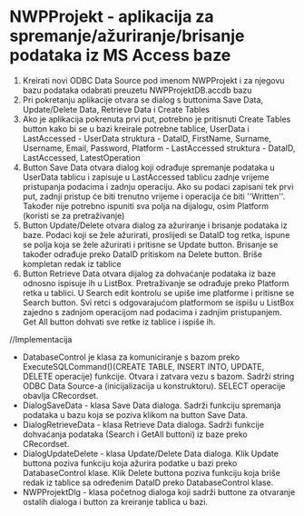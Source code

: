 # NWPProjekt - aplikacija za spremanje/ažuriranje/brisanje podataka iz MS Access baze
1. Kreirati novi ODBC Data Source pod imenom NWPProjekt i za njegovu bazu podataka odabrati preuzetu NWPProjektDB.accdb bazu
2. Pri pokretanju aplikacije otvara se dialog s buttonima Save Data, Update/Delete Data, Retrieve Data i Create Tables
3. Ako je aplikacija pokrenuta prvi put, potrebno je pritisnuti Create Tables button kako bi se u bazi kreirale potrebne tablice, UserData i LastAccessed
       - UserData struktura - DataID, FirstName, Surname, Username, Email, Password, Platform
       - LastAccessed struktura - DataID, LastAccessed, LatestOperation
4. Button Save Data otvara dialog koji odrađuje spremanje podataka u UserData tablicu i zapisuje u LastAccessed tablicu zadnje vrijeme pristupanja podacima i zadnju operaciju. Ako su podaci zapisani tek prvi put, zadnji pristup će biti trenutno vrijeme i operacija će biti ''Written''. Također nije potrebno ispuniti sva polja na dijalogu, osim Platform (koristi se za pretraživanje)
5. Button Update/Delete otvara dialog za ažuriranje i brisanje podataka iz baze. Podaci koji se žele ažurirati, proslijedi se DataID tog retka, ispune se polja koja se žele ažurirati i pritisne se Update button. Brisanje se također odrađuje preko DataID pritiskom na Delete button. Briše kompletan redak iz tablice
6. Button Retrieve Data otvara dijalog za dohvaćanje podataka iz baze odnosno ispisuje ih u ListBox. Pretraživanje se odrađuje preko Platform retka u tablici. U Search edit kontrolu se upiše ime platforme i pritisne se Search button. Svi retci s odgovarajućom platformom se ispišu u ListBox zajedno s zadnjom operacijom nad podacima i zadnjim pristupanjem. Get All button dohvati sve retke iz tablice i ispiše ih.

//Implementacija
- DatabaseControl je klasa za komuniciranje s bazom preko ExecuteSQLCommand()(CREATE TABLE, INSERT INTO, UPDATE, DELETE operacije) funkcije. Otvara i zatvara vezu s bazom. Sadrži string ODBC Data Source-a (inicijalizacija u konstruktoru). SELECT operacije obavlja CRecordset.
- DialogSaveData - klasa Save Data dialoga. Sadrži funkciju spremanja podataka u bazu koja se poziva klikom na button Save Data.
- DialogRetrieveData - klasa Retrieve Data dialoga. Sadrži funkcije dohvaćanja podataka (Search i GetAll buttoni) iz baze preko CRecordset.
- DialogUpdateDelete - klasa Update/Delete Data dialoga. Klik Update buttona poziva funkciju koja ažurira podatke u bazi preko DatabaseControl klase. Klik Delete buttona poziva funkciju koja briše redak iz tablice sa određenim DataID preko DatabaseControl klase.
- NWPProjektDlg - klasa početnog dialoga koji sadrži buttone za otvaranje ostalih dialoga i button za kreiranje tablica u bazi.

